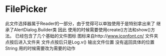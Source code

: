 # FilePicker
此文件选择器属于Reader的一部分，由于觉得可以单独使用于是特别拿出来了
继承了AlertDialog.Builder类 因此 使用的时候需要使用create()方法和show()方法。 
已经包含了几个基础的文件图标 图标来自http://www.iconfont.cn/
文件夹点按后进入文件夹 文件点按后只是Log.v() 输出文件位置 没有返回具体的位置String
用的时候需要改为需要的动作